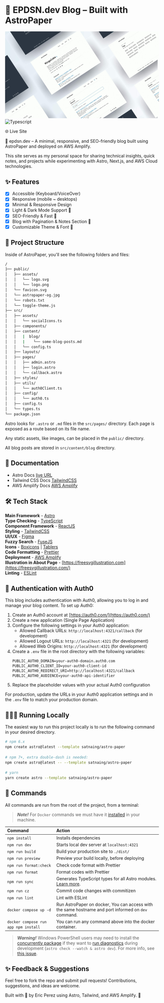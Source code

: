 # 🚀 EPDSN.dev Blog – Built with AstroPaper

![AstroPaper](public/astropaper-og.jpg)
![Typescript](https://img.shields.io/badge/TypeScript-007ACC?style=for-the-badge&logo=typescript&logoColor=white)

🌐 Live Site

🔗 epdsn.dev – A minimal, responsive, and SEO-friendly blog built using AstroPaper and deployed on AWS Amplify.

This site serves as my personal space for sharing technical insights, quick notes, and projects while experimenting with Astro, Next.js, and AWS Cloud technologies.

## ✨ Features

- [x] Accessible (Keyboard/VoiceOver)
- [x] Responsive (mobile ~ desktops)
- [x] Minimal & Responsive Design
- [x] Light & Dark Mode Support 🌙
- [x] SEO-Friendly & Fast 🚀
- [x] Blog with Pagination & Notes Section 📝
- [x] Customizable Theme & Font 🎨

## 🚀 Project Structure

Inside of AstroPaper, you'll see the following folders and files:

```bash
/
├── public/
│   ├── assets/
│   │   └── logo.svg
│   │   └── logo.png
│   └── favicon.svg
│   └── astropaper-og.jpg
│   └── robots.txt
│   └── toggle-theme.js
├── src/
│   ├── assets/
│   │   └── socialIcons.ts
│   ├── components/
│   ├── content/
│   │   |  blog/
│   │   |    └── some-blog-posts.md
│   │   └── config.ts
│   ├── layouts/
│   ├── pages/
│   │   ├── admin.astro
│   │   ├── login.astro
│   │   └── callback.astro
│   ├── styles/
│   ├── utils/
│   │   └── auth0Client.ts
│   ├── config/
│   │   └── auth0.ts
│   ├── config.ts
│   └── types.ts
└── package.json
```

Astro looks for `.astro` or `.md` files in the `src/pages/` directory. Each page is exposed as a route based on its file name.

Any static assets, like images, can be placed in the `public/` directory.

All blog posts are stored in `src/content/blog` directory.

## 📖 Documentation

- Astro Docs [live URL](https://astro-paper-v1.astro-paper.pages.dev/)
- Tailwind CSS Docs [TailwindCSS](https://tailwindcss.com/)
- AWS Amplify Docs [AWS Amplify](https://aws.amazon.com/amplify/)

## 🛠️ Tech Stack

**Main Framework** - [Astro](https://astro.build/)  
**Type Checking** - [TypeScript](https://www.typescriptlang.org/)  
**Component Framework** - [ReactJS](https://reactjs.org/)  
**Styling** - [TailwindCSS](https://tailwindcss.com/)  
**UI/UX** - [Figma](https://figma.com)  
**Fuzzy Search** - [FuseJS](https://fusejs.io/)  
**Icons** - [Boxicons](https://boxicons.com/) | [Tablers](https://tabler-icons.io/)  
**Code Formatting** - [Prettier](https://prettier.io/)  
**Deployment** - [AWS Amplify](https://aws.amazon.com/amplify/)  
**Illustration in About Page** - [https://freesvgillustration.com](https://freesvgillustration.com/)  
**Linting** - [ESLint](https://eslint.org)

## 🔐 Authentication with Auth0

This blog includes authentication with Auth0, allowing you to log in and manage your blog content. To set up Auth0:

1. Create an Auth0 account at [https://auth0.com/](https://auth0.com/)
2. Create a new application (Single Page Application)
3. Configure the following settings in your Auth0 application:
   - Allowed Callback URLs: `http://localhost:4321/callback` (for development)
   - Allowed Logout URLs: `http://localhost:4321` (for development)
   - Allowed Web Origins: `http://localhost:4321` (for development)
4. Create a `.env` file in the root directory with the following variables:
   ```
   PUBLIC_AUTH0_DOMAIN=your-auth0-domain.auth0.com
   PUBLIC_AUTH0_CLIENT_ID=your-auth0-client-id
   PUBLIC_AUTH0_REDIRECT_URI=http://localhost:4321/callback
   PUBLIC_AUTH0_AUDIENCE=your-auth0-api-identifier
   ```
5. Replace the placeholder values with your actual Auth0 configuration

For production, update the URLs in your Auth0 application settings and in the `.env` file to match your production domain.

## 👨🏻‍💻 Running Locally

The easiest way to run this project locally is to run the following command in your desired directory.

```bash
# npm 6.x
npm create astro@latest --template satnaing/astro-paper

# npm 7+, extra double-dash is needed:
npm create astro@latest -- --template satnaing/astro-paper

# yarn
yarn create astro --template satnaing/astro-paper
```

## 🧞 Commands

All commands are run from the root of the project, from a terminal:

> **_Note!_** For `Docker` commands we must have it [installed](https://docs.docker.com/engine/install/) in your machine.

| Command                              | Action                                                                                                                           |
| :----------------------------------- | :------------------------------------------------------------------------------------------------------------------------------- |
| `npm install`                        | Installs dependencies                                                                                                            |
| `npm run dev`                        | Starts local dev server at `localhost:4321`                                                                                      |
| `npm run build`                      | Build your production site to `./dist/`                                                                                          |
| `npm run preview`                    | Preview your build locally, before deploying                                                                                     |
| `npm run format:check`               | Check code format with Prettier                                                                                                  |
| `npm run format`                     | Format codes with Prettier                                                                                                       |
| `npm run sync`                       | Generates TypeScript types for all Astro modules. [Learn more](https://docs.astro.build/en/reference/cli-reference/#astro-sync). |
| `npm run cz`                         | Commit code changes with commitizen                                                                                              |
| `npm run lint`                       | Lint with ESLint                                                                                                                 |
| `docker compose up -d`               | Run AstroPaper on docker, You can access with the same hostname and port informed on `dev` command.                              |
| `docker compose run app npm install` | You can run any command above into the docker container.                                                                         |

> **_Warning!_** Windows PowerShell users may need to install the [concurrently package](https://www.npmjs.com/package/concurrently) if they want to [run diagnostics](https://docs.astro.build/en/reference/cli-reference/#astro-check) during development (`astro check --watch & astro dev`). For more info, see [this issue](https://github.com/satnaing/astro-paper/issues/113).

## ✨ Feedback & Suggestions

Feel free to fork the repo and submit pull requests! Contributions, suggestions, and ideas are welcome.

Built with 🤍 by Eric Perez using Astro, Tailwind, and AWS Amplify. 🚀
